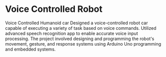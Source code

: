 # Voice Controlled Robot
Voice Controlled Humanoid car
Designed a voice-controlled  robot car capable of executing a variety of task based on voice commands. Utilized advanced speech recognition app to enable accurate voice input processing. The project involved designing and programming the robot's movement, gesture, and response systems using Arduino Uno programming and embedded systems. 
